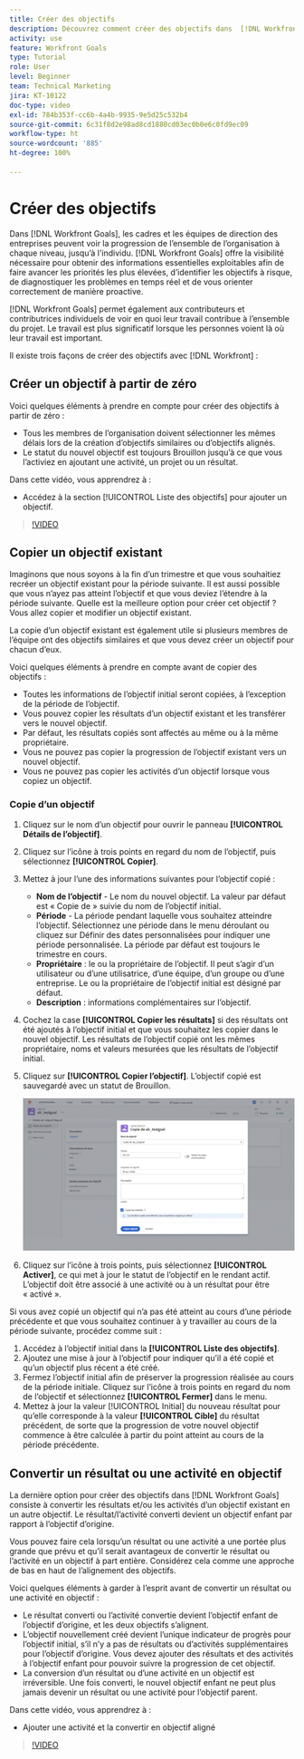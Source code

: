 ```yaml
---
title: Créer des objectifs
description: Découvrez comment créer des objectifs dans  [!DNL Workfront Goals]  en utilisant trois options différentes.
activity: use
feature: Workfront Goals
type: Tutorial
role: User
level: Beginner
team: Technical Marketing
jira: KT-10122
doc-type: video
exl-id: 784b353f-cc6b-4a4b-9935-9e5d25c532b4
source-git-commit: 6c31f8d2e98ad8cd1880cd03ec0b0e6c0fd9ec09
workflow-type: ht
source-wordcount: '885'
ht-degree: 100%

---
```


# Créer des objectifs

Dans [!DNL Workfront Goals], les cadres et les équipes de direction des entreprises peuvent voir la progression de l’ensemble de l’organisation à chaque niveau, jusqu’à l&#39;individu. [!DNL Workfront Goals] offre la visibilité nécessaire pour obtenir des informations essentielles exploitables afin de faire avancer les priorités les plus élevées, d’identifier les objectifs à risque, de diagnostiquer les problèmes en temps réel et de vous orienter correctement de manière proactive.

[!DNL Workfront Goals] permet également aux contributeurs et contributrices individuels de voir en quoi leur travail contribue à l’ensemble du projet. Le travail est plus significatif lorsque les personnes voient là où leur travail est important.

Il existe trois façons de créer des objectifs avec [!DNL Workfront] :

## Créer un objectif à partir de zéro

Voici quelques éléments à prendre en compte pour créer des objectifs à partir de zéro :

* Tous les membres de l’organisation doivent sélectionner les mêmes délais lors de la création d’objectifs similaires ou d’objectifs alignés.
* Le statut du nouvel objectif est toujours Brouillon jusqu’à ce que vous l’activiez en ajoutant une activité, un projet ou un résultat.

Dans cette vidéo, vous apprendrez à :

* Accédez à la section [!UICONTROL Liste des objectifs] pour ajouter un objectif.

>[!VIDEO](https://video.tv.adobe.com/v/335191/?quality=12&learn=on)

## Copier un objectif existant

Imaginons que nous soyons à la fin d’un trimestre et que vous souhaitiez recréer un objectif existant pour la période suivante. Il est aussi possible que vous n’ayez pas atteint l’objectif et que vous deviez l’étendre à la période suivante. Quelle est la meilleure option pour créer cet objectif ? Vous allez copier et modifier un objectif existant.

La copie d’un objectif existant est également utile si plusieurs membres de l’équipe ont des objectifs similaires et que vous devez créer un objectif pour chacun d’eux.

Voici quelques éléments à prendre en compte avant de copier des objectifs :

* Toutes les informations de l’objectif initial seront copiées, à l’exception de la période de l’objectif.
* Vous pouvez copier les résultats d’un objectif existant et les transférer vers le nouvel objectif.
* Par défaut, les résultats copiés sont affectés au même ou à la même propriétaire.
* Vous ne pouvez pas copier la progression de l’objectif existant vers un nouvel objectif.
* Vous ne pouvez pas copier les activités d’un objectif lorsque vous copiez un objectif.

### Copie d’un objectif

1. Cliquez sur le nom d’un objectif pour ouvrir le panneau **[!UICONTROL Détails de l’objectif]**.
1. Cliquez sur l’icône à trois points en regard du nom de l’objectif, puis sélectionnez **[!UICONTROL Copier]**.
1. Mettez à jour l’une des informations suivantes pour l’objectif copié :
   * **Nom de l’objectif** - Le nom du nouvel objectif. La valeur par défaut est « Copie de » suivie du nom de l’objectif initial.
   * **Période** - La période pendant laquelle vous souhaitez atteindre l’objectif. Sélectionnez une période dans le menu déroulant ou cliquez sur Définir des dates personnalisées pour indiquer une période personnalisée. La période par défaut est toujours le trimestre en cours.
   * **Propriétaire** : le ou la propriétaire de l’objectif. Il peut s’agir d’un utilisateur ou d’une utilisatrice, d’une équipe, d’un groupe ou d’une entreprise. Le ou la propriétaire de l’objectif initial est désigné par défaut.
   * **Description** : informations complémentaires sur l’objectif.

1. Cochez la case **[!UICONTROL Copier les résultats]** si des résultats ont été ajoutés à l’objectif initial et que vous souhaitez les copier dans le nouvel objectif. Les résultats de l’objectif copié ont les mêmes propriétaire, noms et valeurs mesurées que les résultats de l’objectif initial.

1. Cliquez sur **[!UICONTROL Copier l’objectif]**. L’objectif copié est sauvegardé avec un statut de Brouillon.

   ![Une image du panneau [!UICONTROL Détails de l’objectif] dans [!DNL Workfront Goals] avec l’option [!UICONTROL Copier]](assets/03-workfront-goals-copy-a-goal.png)

1. Cliquez sur l’icône à trois points, puis sélectionnez **[!UICONTROL Activer]**, ce qui met à jour le statut de l’objectif en le rendant actif. L’objectif doit être associé à une activité ou à un résultat pour être « activé ».

Si vous avez copié un objectif qui n’a pas été atteint au cours d’une période précédente et que vous souhaitez continuer à y travailler au cours de la période suivante, procédez comme suit :

1. Accédez à l’objectif initial dans la **[!UICONTROL Liste des objectifs]**.
1. Ajoutez une mise à jour à l’objectif pour indiquer qu’il a été copié et qu’un objectif plus récent a été créé.
1. Fermez l’objectif initial afin de préserver la progression réalisée au cours de la période initiale. Cliquez sur l’icône à trois points en regard du nom de l’objectif et sélectionnez **[!UICONTROL Fermer]** dans le menu.
1. Mettez à jour la valeur [!UICONTROL Initial] du nouveau résultat pour qu’elle corresponde à la valeur **[!UICONTROL Cible]** du résultat précédent, de sorte que la progression de votre nouvel objectif commence à être calculée à partir du point atteint au cours de la période précédente.

## Convertir un résultat ou une activité en objectif

La dernière option pour créer des objectifs dans [!DNL Workfront Goals] consiste à convertir les résultats et/ou les activités d’un objectif existant en un autre objectif. Le résultat/l’activité converti devient un objectif enfant par rapport à l’objectif d’origine.

Vous pouvez faire cela lorsqu’un résultat ou une activité a une portée plus grande que prévu et qu’il serait avantageux de convertir le résultat ou l’activité en un objectif à part entière. Considérez cela comme une approche de bas en haut de l’alignement des objectifs.

Voici quelques éléments à garder à l’esprit avant de convertir un résultat ou une activité en objectif :

* Le résultat converti ou l’activité convertie devient l’objectif enfant de l’objectif d’origine, et les deux objectifs s’alignent.
* L’objectif nouvellement créé devient l’unique indicateur de progrès pour l’objectif initial, s’il n’y a pas de résultats ou d’activités supplémentaires pour l’objectif d’origine. Vous devez ajouter des résultats et des activités à l’objectif enfant pour pouvoir suivre la progression de cet objectif.
* La conversion d’un résultat ou d’une activité en un objectif est irréversible. Une fois converti, le nouvel objectif enfant ne peut plus jamais devenir un résultat ou une activité pour l’objectif parent.

Dans cette vidéo, vous apprendrez à :

* Ajouter une activité et la convertir en objectif aligné

>[!VIDEO](https://video.tv.adobe.com/v/335192/?quality=12&learn=on)

